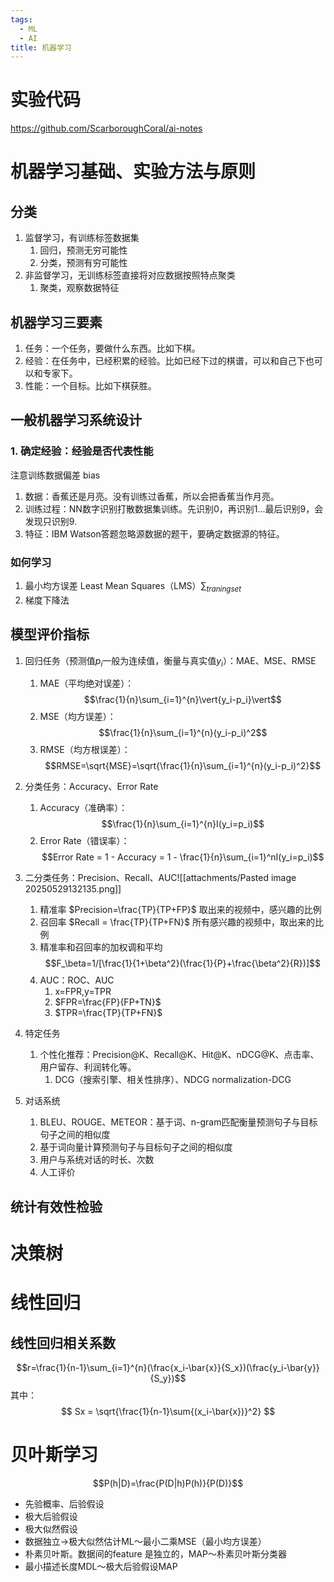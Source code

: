 ```yaml
---
tags:
  - ML
  - AI
title: 机器学习
---
```


# 实验代码

https://github.com/ScarboroughCoral/ai-notes
# 机器学习基础、实验方法与原则

## 分类
1. 监督学习，有训练标签数据集
	1. 回归，预测无穷可能性
	2. 分类，预测有穷可能性
2. 非监督学习，无训练标签直接将对应数据按照特点聚类
	1. 聚类，观察数据特征

## 机器学习三要素

1. 任务：一个任务，要做什么东西。比如下棋。
2. 经验：在任务中，已经积累的经验。比如已经下过的棋谱，可以和自己下也可以和专家下。
3. 性能：一个目标。比如下棋获胜。

## 一般机器学习系统设计

### 1. 确定经验：经验是否代表性能

注意训练数据偏差 bias

1. 数据：香蕉还是月亮。没有训练过香蕉，所以会把香蕉当作月亮。
2. 训练过程：NN数字识别打散数据集训练。先识别0，再识别1...最后识别9，会发现只识别9.
3. 特征：IBM Watson答题忽略源数据的题干，要确定数据源的特征。

### 如何学习

1. 最小均方误差 Least Mean Squares（LMS）$\sum_{traning set}$
2. 梯度下降法


## 模型评价指标

1. 回归任务（预测值$p_i$一般为连续值，衡量与真实值$y_i$）：MAE、MSE、RMSE
	1. MAE（平均绝对误差）：$$\frac{1}{n}\sum_{i=1}^{n}\vert{y_i-p_i}\vert$$
	2. MSE（均方误差）：$$\frac{1}{n}\sum_{i=1}^{n}(y_i-p_i)^2$$
	3. RMSE（均方根误差）：$$RMSE=\sqrt{MSE}=\sqrt{\frac{1}{n}\sum_{i=1}^{n}(y_i-p_i)^2}$$
2. 分类任务：Accuracy、Error Rate
	1. Accuracy（准确率）：$$\frac{1}{n}\sum_{i=1}^{n}I(y_i=p_i)$$
	2. Error Rate（错误率）：$$Error Rate = 1 - Accuracy = 1 - \frac{1}{n}\sum_{i=1}^nI(y_i=p_i)$$
	
3. 二分类任务：Precision、Recall、AUC![[attachments/Pasted image 20250529132135.png]]
	1. 精准率 $Precision=\frac{TP}{TP+FP}$ 取出来的视频中，感兴趣的比例
	2. 召回率 $Recall = \frac{TP}{TP+FN}$ 所有感兴趣的视频中，取出来的比例
	3. 精准率和召回率的加权调和平均 $$F_\beta=1/[\frac{1}{1+\beta^2}(\frac{1}{P}+\frac{\beta^2}{R})]$$ 
	4. AUC：ROC、AUC
		1. x=FPR,y=TPR
		2. $FPR=\frac{FP}{FP+TN}$
		3. $TPR=\frac{TP}{TP+FN}$
4. 特定任务
	1. 个性化推荐：Precision@K、Recall@K、Hit@K、nDCG@K、点击率、用户留存、利润转化等。
		1. DCG（搜索引擎、相关性排序）、NDCG normalization-DCG
5. 对话系统
	1. BLEU、ROUGE、METEOR：基于词、n-gram匹配衡量预测句子与目标句子之间的相似度
	2. 基于词向量计算预测句子与目标句子之间的相似度
	3. 用户与系统对话的时长、次数
	4. 人工评价

## 统计有效性检验



# 决策树


# 线性回归


## 线性回归相关系数

$$r=\frac{1}{n-1}\sum_{i=1}^{n}(\frac{x_i-\bar{x}}{S_x})(\frac{y_i-\bar{y}}{S_y})$$
其中：
$$
Sx = \sqrt{\frac{1}{n-1}\sum{(x_i-\bar{x})}^2}
$$


# 贝叶斯学习

$$P(h|D)=\frac{P(D|h)P(h)}{P(D)}$$
- 先验概率、后验假设
- 极大后验假设
- 极大似然假设
- 数据独立->极大似然估计ML～最小二乘MSE（最小均方误差）
- 朴素贝叶斯。数据间的feature 是独立的，MAP～朴素贝叶斯分类器
- 最小描述长度MDL～极大后验假设MAP
